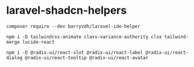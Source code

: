 # laravel-shadcn-helpers

```
composer require --dev barryvdh/laravel-ide-helper
```

```
npm i -D tailwindcss-animate class-variance-authority clsx tailwind-merge lucide-react
```

```
npm i -D @radix-ui/react-slot @radix-ui/react-label @radix-ui/react-dialog @radix-ui/react-tooltip @radix-ui/react-avatar
```
